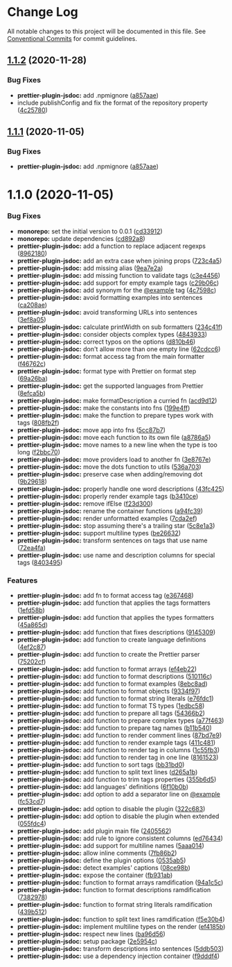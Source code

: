 # Change Log

All notable changes to this project will be documented in this file.
See [Conventional Commits](https://conventionalcommits.org) for commit guidelines.

## [1.1.2](https://github.com/homer0/packages/compare/@homer0/prettier-plugin-jsdoc@1.1.1...@homer0/prettier-plugin-jsdoc@1.1.2) (2020-11-28)


### Bug Fixes

* **prettier-plugin-jsdoc:** add .npmignore ([a857aae](https://github.com/homer0/packages/commit/a857aae8cdf1736180a8c60ebca92d25d41cdfd7))
* include publishConfig and fix the format of the repository property ([4c25780](https://github.com/homer0/packages/commit/4c25780099bd60443a3625f5ab2c62a41a5c1314))





## [1.1.1](https://github.com/homer0/packages/compare/@homer0/prettier-plugin-jsdoc@1.1.0...@homer0/prettier-plugin-jsdoc@1.1.1) (2020-11-05)


### Bug Fixes

* **prettier-plugin-jsdoc:** add .npmignore ([a857aae](https://github.com/homer0/packages/commit/a857aae8cdf1736180a8c60ebca92d25d41cdfd7))





# 1.1.0 (2020-11-05)


### Bug Fixes

* **monorepo:** set the initial version to 0.0.1 ([cd33912](https://github.com/homer0/packages/commit/cd33912de0dead750bcb3b891f630f4392ee227e))
* **monorepo:** update dependencies ([cd892a8](https://github.com/homer0/packages/commit/cd892a865d8251cab3f80913a2c219c118d67e19))
* **prettier-plugin-jsdoc:** add a function to replace adjacent regexps ([8962180](https://github.com/homer0/packages/commit/8962180016f8be294bce0834f39e9433a6f920b8))
* **prettier-plugin-jsdoc:** add an extra case when joining props ([723c4a5](https://github.com/homer0/packages/commit/723c4a501b09a131767c7eaa3730ed0f72ea599b))
* **prettier-plugin-jsdoc:** add missing alias ([9ea7e2a](https://github.com/homer0/packages/commit/9ea7e2abac1d4e35d44c40c78623031f9f5a391c))
* **prettier-plugin-jsdoc:** add missing function to validate tags ([c3e4456](https://github.com/homer0/packages/commit/c3e4456152d9e2daca3f40da1d0c80d208d70c1f))
* **prettier-plugin-jsdoc:** add support for empty example tags ([c29b06c](https://github.com/homer0/packages/commit/c29b06ccab17a551bf580276f87aa35875035e03))
* **prettier-plugin-jsdoc:** add synonym for the [@example](https://github.com/example) tag ([4c7598c](https://github.com/homer0/packages/commit/4c7598c8e9c6dd22765686198b5a1be04f429d85))
* **prettier-plugin-jsdoc:** avoid formatting examples into sentences ([ca208ae](https://github.com/homer0/packages/commit/ca208ae25c30c228f4e4a53ae742ed98f060b7af))
* **prettier-plugin-jsdoc:** avoid transforming URLs into sentences ([3ef8a05](https://github.com/homer0/packages/commit/3ef8a0560c6f7ef18b480c62d6ce0b6150f75b26))
* **prettier-plugin-jsdoc:** calculate printWidth on sub formatters ([234c41f](https://github.com/homer0/packages/commit/234c41f717d5bd3cbebe4e725fe581cb1550697d))
* **prettier-plugin-jsdoc:** consider objects complex types ([4843933](https://github.com/homer0/packages/commit/4843933918a28c1755a61ea2b2ef23de808c97f4))
* **prettier-plugin-jsdoc:** correct typos on the options ([d810b46](https://github.com/homer0/packages/commit/d810b466065c4503c7068d58cf5318e4b0b2aaa1))
* **prettier-plugin-jsdoc:** don\'t allow more than one empty line ([62cdcc6](https://github.com/homer0/packages/commit/62cdcc690be5e9416836053e6c1f40dc2f8ff1e3))
* **prettier-plugin-jsdoc:** format access tag from the main formatter ([f46762c](https://github.com/homer0/packages/commit/f46762ca4a91e0e76f3119ddbd7e233dc867154f))
* **prettier-plugin-jsdoc:** format type with Prettier on format step ([69a26ba](https://github.com/homer0/packages/commit/69a26bad8993057cebd031a8480183fd3f2269a8))
* **prettier-plugin-jsdoc:** get the supported languages from Prettier ([8efca5b](https://github.com/homer0/packages/commit/8efca5b00b224a22a7cce024de70a90260721e47))
* **prettier-plugin-jsdoc:** make formatDescription a curried fn ([acd9d12](https://github.com/homer0/packages/commit/acd9d123180f20ffe6757ea8f50398992094929f))
* **prettier-plugin-jsdoc:** make the constants into fns ([199e4ff](https://github.com/homer0/packages/commit/199e4ff1e487cf18b74b0fe67c2574093d14850b))
* **prettier-plugin-jsdoc:** make the function to prepare types work with tags ([808fb2f](https://github.com/homer0/packages/commit/808fb2f1524f63faa58b1b306fe501ff6d40cd79))
* **prettier-plugin-jsdoc:** move app into fns ([5cc87b7](https://github.com/homer0/packages/commit/5cc87b7da8a438947e1cfebb37e8a80b5c1bf4ae))
* **prettier-plugin-jsdoc:** move each function to its own file ([a8786a5](https://github.com/homer0/packages/commit/a8786a51546169911f876fd1140ad67528b7dd0a))
* **prettier-plugin-jsdoc:** move names to a new line when the type is too long ([f2bbc70](https://github.com/homer0/packages/commit/f2bbc70250ebb105b9fd23f5491a471c49e27fd9))
* **prettier-plugin-jsdoc:** move providers load to another fn ([3e8767e](https://github.com/homer0/packages/commit/3e8767ec3621c491a3cb12750ccf50f4e53e597b))
* **prettier-plugin-jsdoc:** move the dots function to utils ([536a703](https://github.com/homer0/packages/commit/536a7037682d215d29ab82c87a44071eef532058))
* **prettier-plugin-jsdoc:** preserve case when adding/removing dot ([9b29618](https://github.com/homer0/packages/commit/9b29618a1d0e0af83578bfbce21f7df446e8df10))
* **prettier-plugin-jsdoc:** properly handle one word descriptions ([43fc425](https://github.com/homer0/packages/commit/43fc4258e01f7a7b3b22943072143211ae430bb9))
* **prettier-plugin-jsdoc:** properly render example tags ([b3410ce](https://github.com/homer0/packages/commit/b3410ceab513165253d0bbdd5b5ffd181adfa088))
* **prettier-plugin-jsdoc:** remove ifElse ([f23d300](https://github.com/homer0/packages/commit/f23d300465862c2c2fae4b5e76d5dd13438a4693))
* **prettier-plugin-jsdoc:** rename the container functions ([a94fc39](https://github.com/homer0/packages/commit/a94fc39644c71ef16111fed026bd36244c8715fb))
* **prettier-plugin-jsdoc:** render unformatted examples ([7cda2ef](https://github.com/homer0/packages/commit/7cda2ef3aa305055bd9732c8b6ef731194b7e6a5))
* **prettier-plugin-jsdoc:** stop assuming there's a trailing star ([5c8e1a3](https://github.com/homer0/packages/commit/5c8e1a349e0132d8e77c17062fe429e13b25ca62))
* **prettier-plugin-jsdoc:** support multiline types ([be26632](https://github.com/homer0/packages/commit/be266320696c2e6120a84a3a7c643427878dfc43))
* **prettier-plugin-jsdoc:** transform sentences on tags that use name ([72ea4fa](https://github.com/homer0/packages/commit/72ea4fab0058f636812c06e23b4bc3e8488a2720))
* **prettier-plugin-jsdoc:** use name and description columns for special tags ([8403495](https://github.com/homer0/packages/commit/8403495e7a46210f92b458cfc9851d8383e830e0))


### Features

* **prettier-plugin-jsdoc:** add fn to format access tag ([e367468](https://github.com/homer0/packages/commit/e36746869b8df6d889b2d6996d5b28094287c2d7))
* **prettier-plugin-jsdoc:** add function that applies the tags formatters ([1efd58b](https://github.com/homer0/packages/commit/1efd58b23e11fc9d18205cd61c2c26d76af1b782))
* **prettier-plugin-jsdoc:** add function that applies the types formatters ([45a865d](https://github.com/homer0/packages/commit/45a865d12123428183175b1c37c3c66aae973678))
* **prettier-plugin-jsdoc:** add function that fixes descriptions ([9145309](https://github.com/homer0/packages/commit/9145309b0885988cdeef2a13b6e9faaa3f89610f))
* **prettier-plugin-jsdoc:** add function to create language definitions ([4ef2c87](https://github.com/homer0/packages/commit/4ef2c8727b9c245466f6a13477bd0bbb92fe9352))
* **prettier-plugin-jsdoc:** add function to create the Prettier parser ([75202cf](https://github.com/homer0/packages/commit/75202cf854ceec34090c43ba4fa4e1abe16d5884))
* **prettier-plugin-jsdoc:** add function to format arrays ([ef4eb22](https://github.com/homer0/packages/commit/ef4eb229d439d005a5529cebe49160b7180758c0))
* **prettier-plugin-jsdoc:** add function to format descriptions ([510116c](https://github.com/homer0/packages/commit/510116cb2cdf93b3d50c6e1de81548f06c87f5e9))
* **prettier-plugin-jsdoc:** add function to format examples ([8ebc8ad](https://github.com/homer0/packages/commit/8ebc8ad93aded9a4941e1e331e1a31b12eab223f))
* **prettier-plugin-jsdoc:** add function to format objects ([9334f97](https://github.com/homer0/packages/commit/9334f9733550f04e00a26cd70cbfc66a5f3e218b))
* **prettier-plugin-jsdoc:** add function to format string literals ([e76fdc1](https://github.com/homer0/packages/commit/e76fdc1daf52a4a5716a3d15ac7c0f6360fe7b45))
* **prettier-plugin-jsdoc:** add function to format TS types ([1edbc58](https://github.com/homer0/packages/commit/1edbc58412fec5590a1b3b4197b11520c3cbce02))
* **prettier-plugin-jsdoc:** add function to prepare all tags ([54366b2](https://github.com/homer0/packages/commit/54366b220be4d9f5c31617a26d45a020edbe4b60))
* **prettier-plugin-jsdoc:** add function to prepare complex types ([a77f463](https://github.com/homer0/packages/commit/a77f463cb3309982330a86ba39d7b398ac1ca24f))
* **prettier-plugin-jsdoc:** add function to prepare tag names ([b11b540](https://github.com/homer0/packages/commit/b11b540094a46dc4cdea6795746556f6d282636c))
* **prettier-plugin-jsdoc:** add function to render comment lines ([87bd7e9](https://github.com/homer0/packages/commit/87bd7e9efa0075b1d3b864879c00a5cf91750cf0))
* **prettier-plugin-jsdoc:** add function to render example tags ([411c481](https://github.com/homer0/packages/commit/411c481a040453003b475c0dd13663c7a4829e56))
* **prettier-plugin-jsdoc:** add function to render tag in columns ([1c55fb3](https://github.com/homer0/packages/commit/1c55fb3b7e775b65f18cc795fe4a62d213027c4c))
* **prettier-plugin-jsdoc:** add function to render tag in one line ([8161523](https://github.com/homer0/packages/commit/81615233ef9c7a76f5559985a95de9edf538ed9e))
* **prettier-plugin-jsdoc:** add function to sort tags ([bb31bd0](https://github.com/homer0/packages/commit/bb31bd02834044ab171ed074eb811d79a6e6a075))
* **prettier-plugin-jsdoc:** add function to split text lines ([d265a1b](https://github.com/homer0/packages/commit/d265a1b6161cd6b00330e9192c8717e938b84e02))
* **prettier-plugin-jsdoc:** add function to trim tags properties ([355b6d5](https://github.com/homer0/packages/commit/355b6d52eed855b56e8c2a8298bfd68f94f063bb))
* **prettier-plugin-jsdoc:** add languages' definitions ([6f10b0b](https://github.com/homer0/packages/commit/6f10b0b834801151391f52d4b90c31558840b9a5))
* **prettier-plugin-jsdoc:** add option to add a separator line on [@example](https://github.com/example) ([fc53cd7](https://github.com/homer0/packages/commit/fc53cd779fa0c7e28a1511c99b91b2128a2e54c0))
* **prettier-plugin-jsdoc:** add option to disable the plugin ([322c683](https://github.com/homer0/packages/commit/322c6837cbaacde8b38f44658c6fdc171555edaf))
* **prettier-plugin-jsdoc:** add option to disable the plugin when extended ([055fdc4](https://github.com/homer0/packages/commit/055fdc49aea20c52539d6a51707bfb165bbbe7bc))
* **prettier-plugin-jsdoc:** add plugin main file ([2405562](https://github.com/homer0/packages/commit/2405562f482a4e262d7f74c2f39dd6fc20d4a7d4))
* **prettier-plugin-jsdoc:** add rule to ignore consistent columns ([ed76434](https://github.com/homer0/packages/commit/ed7643492ade3036cd798233e622bc9cd513d15b))
* **prettier-plugin-jsdoc:** add support for multiline names ([5aaa014](https://github.com/homer0/packages/commit/5aaa014b6bab4de020b4a6189b7845c76f4c6180))
* **prettier-plugin-jsdoc:** allow inline comments ([7fb86b2](https://github.com/homer0/packages/commit/7fb86b2af930ebc7fedab337b3e28a43cedf2aac))
* **prettier-plugin-jsdoc:** define the plugin options ([0535ab5](https://github.com/homer0/packages/commit/0535ab589cd19bf7c62f23e161c6f6c3767264b2))
* **prettier-plugin-jsdoc:** detect examples' captions ([08ce98b](https://github.com/homer0/packages/commit/08ce98b42ebbdbca6c3ce4084c118c5e5aaae86a))
* **prettier-plugin-jsdoc:** expose the container ([fb931ab](https://github.com/homer0/packages/commit/fb931abd41cf5f2c3d1e3be8728cf1bdcf4f549f))
* **prettier-plugin-jsdoc:** function to format arrays ramdification ([94a1c5c](https://github.com/homer0/packages/commit/94a1c5c1433f2bd86a2522674b18f4343f925db8))
* **prettier-plugin-jsdoc:** function to format descriptions ramdification ([7382978](https://github.com/homer0/packages/commit/738297801c2df5457a77e3c07065d1e753f049aa))
* **prettier-plugin-jsdoc:** function to format string literals ramdification ([439b512](https://github.com/homer0/packages/commit/439b512060d92110036158eeb34809edcab4fe47))
* **prettier-plugin-jsdoc:** function to split text lines ramdification ([f5e30b4](https://github.com/homer0/packages/commit/f5e30b42d51f98acdf0537258c329f4bdb7dde01))
* **prettier-plugin-jsdoc:** implement multiline types on the render ([ef4185b](https://github.com/homer0/packages/commit/ef4185b2a3225d1f014e4b1e1df6681fd484fdc6))
* **prettier-plugin-jsdoc:** respect new lines ([ba96d56](https://github.com/homer0/packages/commit/ba96d56ddc934544fdab25fd2d2fbdf3d7071afa))
* **prettier-plugin-jsdoc:** setup package ([2e5954c](https://github.com/homer0/packages/commit/2e5954c506fec70ce7b99fec1285f221c7522f4a))
* **prettier-plugin-jsdoc:** transform descriptions into sentences ([5ddb503](https://github.com/homer0/packages/commit/5ddb5032b4f8d7571e186165e5ce38dccebaa618))
* **prettier-plugin-jsdoc:** use a dependency injection container ([f9dddf4](https://github.com/homer0/packages/commit/f9dddf44f2fbd8220fb960bbce9635393e342613))
